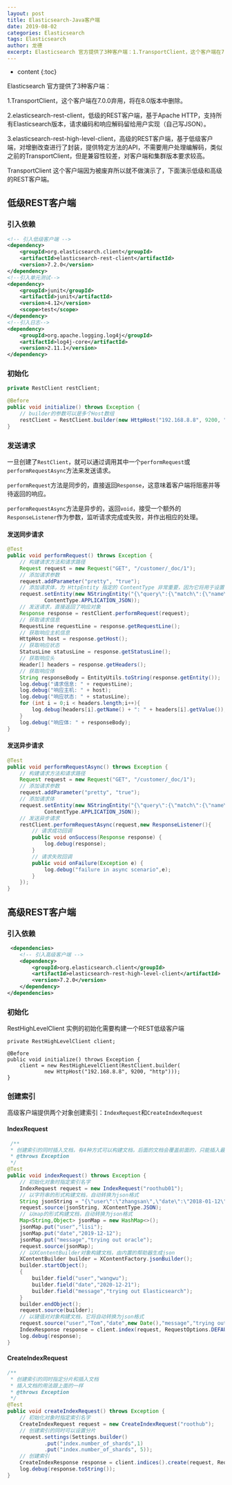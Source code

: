 ```yaml
---
layout: post
title: Elasticsearch-Java客户端
date: 2019-08-02
categories: Elasticsearch
tags: Elasticsearch
author: 龙德
excerpt: Elasticsearch 官方提供了3种客户端：1.TransportClient，这个客户端在7.0.0弃用，将在8.0版本中删除。2.elasticsearch-rest-client，低级的REST客户端，基于Apache HTTP，支持所有Elasticsearch版本，请求编码和响应解码留给用户实现（自己写JSON）。3.elasticsearch-rest-high-level-client，高级的REST客户端，基于低级客户端，对增删改查进行了封装，提供特定方法的API，不需要用户处理编解码，类似之前的TransportClient，但是兼容性较差，对客户端和集群版本要求较高。
---
```


* content
{:toc}

Elasticsearch 官方提供了3种客户端：

1.TransportClient，这个客户端在7.0.0弃用，将在8.0版本中删除。

2.elasticsearch-rest-client，低级的REST客户端，基于Apache HTTP，支持所有Elasticsearch版本，请求编码和响应解码留给用户实现（自己写JSON）。

3.elasticsearch-rest-high-level-client，高级的REST客户端，基于低级客户端，对增删改查进行了封装，提供特定方法的API，不需要用户处理编解码，类似之前的TransportClient，但是兼容性较差，对客户端和集群版本要求较高。

TransportClient 这个客户端因为被废弃所以就不做演示了，下面演示低级和高级的REST客户端。

## 低级REST客户端

### 引入依赖

```xml
<!-- 引入低级客户端 -->
<dependency>
    <groupId>org.elasticsearch.client</groupId>
    <artifactId>elasticsearch-rest-client</artifactId>
    <version>7.2.0</version>
</dependency>
<!--引入单元测试-->
<dependency>
    <groupId>junit</groupId>
    <artifactId>junit</artifactId>
    <version>4.12</version>
    <scope>test</scope>
</dependency>
<!--引入日志-->
<dependency>
    <groupId>org.apache.logging.log4j</groupId>
    <artifactId>log4j-core</artifactId>
    <version>2.11.1</version>
</dependency>
```

### 初始化

```java
private RestClient restClient;

@Before
public void initialize() throws Exception {
    // builder的参数可以是多个Host数组
    restClient = RestClient.builder(new HttpHost("192.168.8.8", 9200, "http")).build();
}
```

### 发送请求

一旦创建了`RestClient`，就可以通过调用其中一个`performRequest`或`performRequestAsync`方法来发送请求。

`performRequest`方法是同步的，直接返回`Response`，这意味着客户端将阻塞并等待返回的响应。

`performRequestAsync`方法是异步的，返回`void`，接受一个额外的`ResponseListener`作为参数，监听请求完成或失败，并作出相应的处理。

#### 发送同步请求

```java
@Test
public void performRequest() throws Exception {
    // 构建请求方法和请求路径
    Request request = new Request("GET", "/customer/_doc/1");
    // 添加请求参数
    request.addParameter("pretty", "true");
    // 添加请求体，为 HttpEntity 指定的 ContentType 非常重要，因为它将用于设置 content-type 头部，以便 Elasticsearch 能够正确解析内容。
    request.setEntity(new NStringEntity("{\"query\":{\"match\":{\"name\":\"zhangsan\"}}}",
            ContentType.APPLICATION_JSON));
    // 发送请求，直接返回了响应对象
    Response response = restClient.performRequest(request);
    // 获取请求信息
	RequestLine requestLine = response.getRequestLine();
	// 获取响应主机信息
	HttpHost host = response.getHost();
	// 获取响应状态
	StatusLine statusLine = response.getStatusLine();
	// 获取响应头
	Header[] headers = response.getHeaders();
	// 获取响应体
	String responseBody = EntityUtils.toString(response.getEntity());
	log.debug("请求信息: " + requestLine);
	log.debug("响应主机: " + host);
	log.debug("响应状态: " + statusLine);
	for (int i = 0;i < headers.length;i++){
    	log.debug(headers[i].getName() + ": " + headers[i].getValue());
	}
	log.debug("响应体: " + responseBody);
}
```

#### 发送异步请求

```java
@Test
public void performRequestAsync() throws Exception {
    // 构建请求方法和请求路径
    Request request = new Request("GET", "/customer/_doc/1");
    // 添加请求参数
    request.addParameter("pretty", "true");
    // 添加请求体
    request.setEntity(new NStringEntity("{\"query\":{\"match\":{\"name\":\"zhangsan\"}}}",
            ContentType.APPLICATION_JSON));
    // 发送异步请求
    restClient.performRequestAsync(request,new ResponseListener(){
        // 请求成功回调
        public void onSuccess(Response response) {
            log.debug(response);
        }
        // 请求失败回调
        public void onFailure(Exception e) {
            log.debug("failure in async scenario",e);
        }
    });
}
```

## 高级REST客户端

### 引入依赖

```xml
 <dependencies>
    <!-- 引入高级客户端 -->
    <dependency>
        <groupId>org.elasticsearch.client</groupId>
        <artifactId>elasticsearch-rest-high-level-client</artifactId>
        <version>7.2.0</version>
    </dependency>
</dependencies>
```

### 初始化

RestHighLevelClient 实例的初始化需要构建一个REST低级客户端

```
private RestHighLevelClient client;

@Before
public void initialize() throws Exception {
    client = new RestHighLevelClient(RestClient.builder(
            new HttpHost("192.168.8.8", 9200, "http")));
}
```

### 创建索引

高级客户端提供两个对象创建索引：`IndexRequest`和`CreateIndexRequest`

#### IndexRequest

```java
 /**
 * 创建索引的同时插入文档，有4种方式可以构建文档，后面的文档会覆盖前面的，只能插入最后一条
 * @throws Exception
 */
@Test
public void indexRequest() throws Exception {
    // 初始化对象时指定索引名字
    IndexRequest request = new IndexRequest("roothub01");
    // 以字符串的形式构建文档，自动转换为json格式
    String jsonString = "{\"user\":\"zhangsan\",\"date\":\"2018-01-12\",\"message\":\"trying out Elasticsearch\"}";
    request.source(jsonString, XContentType.JSON);
    // 以map的形式构建文档，自动转换为json格式
    Map<String,Object> jsonMap = new HashMap<>();
    jsonMap.put("user","lisi");
    jsonMap.put("date","2019-12-12");
    jsonMap.put("message","trying out oracle");
    request.source(jsonMap);
    // 以XContentBuilder对象构建文档，由内置的帮助器生成json
    XContentBuilder builder = XContentFactory.jsonBuilder();
    builder.startObject();
    {
        builder.field("user","wangwu");
        builder.field("date","2020-12-21");
        builder.field("message","trying out Elasticsearch");
    }
    builder.endObject();
    request.source(builder);
    // 以键值对对象构建文档，它将自动转换为json格式
    request.source("user","Tom","date",new Date(),"message","trying out mysql");
    IndexResponse response = client.index(request, RequestOptions.DEFAULT);
    log.debug(response);
}
```

#### CreateIndexRequest

```java
/**
 * 创建索引的同时指定分片和插入文档
 * 插入文档的用法跟上面的一样
 * @throws Exception
 */
@Test
public void createIndexRequest() throws Exception {
    // 初始化对象时指定索引名字
    CreateIndexRequest request = new CreateIndexRequest("roothub");
    // 创建索引的同时可以设置分片
    request.settings(Settings.builder()
            .put("index.number_of_shards",1)
            .put("index.number_of_shards", 5));
    // 创建索引
    CreateIndexResponse response = client.indices().create(request, RequestOptions.DEFAULT);
    log.debug(response.toString());
}
```